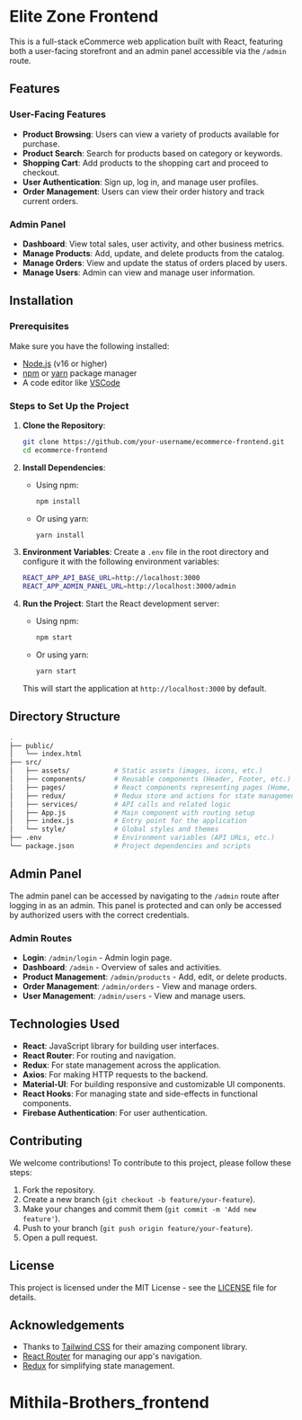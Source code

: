 # Elite Zone Frontend

This is a full-stack eCommerce web application built with React, featuring both a user-facing storefront and an admin panel accessible via the `/admin` route.

## Features

### User-Facing Features
- **Product Browsing**: Users can view a variety of products available for purchase.
- **Product Search**: Search for products based on category or keywords.
- **Shopping Cart**: Add products to the shopping cart and proceed to checkout.
- **User Authentication**: Sign up, log in, and manage user profiles.
- **Order Management**: Users can view their order history and track current orders.

### Admin Panel
- **Dashboard**: View total sales, user activity, and other business metrics.
- **Manage Products**: Add, update, and delete products from the catalog.
- **Manage Orders**: View and update the status of orders placed by users.
- **Manage Users**: Admin can view and manage user information.

## Installation

### Prerequisites
Make sure you have the following installed:
- [Node.js](https://nodejs.org/) (v16 or higher)
- [npm](https://www.npmjs.com/) or [yarn](https://yarnpkg.com/) package manager
- A code editor like [VSCode](https://code.visualstudio.com/)

### Steps to Set Up the Project

1. **Clone the Repository**:
   ```bash
   git clone https://github.com/your-username/ecommerce-frontend.git
   cd ecommerce-frontend
   ```

2. **Install Dependencies**:
   - Using npm:
     ```bash
     npm install
     ```
   - Or using yarn:
     ```bash
     yarn install
     ```

3. **Environment Variables**:
   Create a `.env` file in the root directory and configure it with the following environment variables:
   ```bash
   REACT_APP_API_BASE_URL=http://localhost:3000
   REACT_APP_ADMIN_PANEL_URL=http://localhost:3000/admin
   ```

4. **Run the Project**:
   Start the React development server:
   - Using npm:
     ```bash
     npm start
     ```
   - Or using yarn:
     ```bash
     yarn start
     ```

   This will start the application at `http://localhost:3000` by default.

## Directory Structure

```bash
.
├── public/
│   └── index.html
├── src/
│   ├── assets/           # Static assets (images, icons, etc.)
│   ├── components/       # Reusable components (Header, Footer, etc.)
│   ├── pages/            # React components representing pages (Home, Cart, Admin, etc.)
│   ├── redux/            # Redux store and actions for state management
│   ├── services/         # API calls and related logic
│   ├── App.js            # Main component with routing setup
│   ├── index.js          # Entry point for the application
│   └── style/            # Global styles and themes
├── .env                  # Environment variables (API URLs, etc.)
└── package.json          # Project dependencies and scripts
```

## Admin Panel

The admin panel can be accessed by navigating to the `/admin` route after logging in as an admin. This panel is protected and can only be accessed by authorized users with the correct credentials.

### Admin Routes

- **Login**: `/admin/login` - Admin login page.
- **Dashboard**: `/admin` - Overview of sales and activities.
- **Product Management**: `/admin/products` - Add, edit, or delete products.
- **Order Management**: `/admin/orders` - View and manage orders.
- **User Management**: `/admin/users` - View and manage users.

## Technologies Used
- **React**: JavaScript library for building user interfaces.
- **React Router**: For routing and navigation.
- **Redux**: For state management across the application.
- **Axios**: For making HTTP requests to the backend.
- **Material-UI**: For building responsive and customizable UI components.
- **React Hooks**: For managing state and side-effects in functional components.
- **Firebase Authentication**: For user authentication.

## Contributing

We welcome contributions! To contribute to this project, please follow these steps:
1. Fork the repository.
2. Create a new branch (`git checkout -b feature/your-feature`).
3. Make your changes and commit them (`git commit -m 'Add new feature'`).
4. Push to your branch (`git push origin feature/your-feature`).
5. Open a pull request.

## License

This project is licensed under the MIT License - see the [LICENSE](LICENSE) file for details.

## Acknowledgements
- Thanks to [Tailwind CSS](https://mui.com/) for their amazing component library.
- [React Router](https://reactrouter.com/) for managing our app's navigation.
- [Redux](https://redux.js.org/) for simplifying state management.
# Mithila-Brothers_frontend
